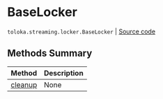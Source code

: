 # BaseLocker
`toloka.streaming.locker.BaseLocker` | [Source code](https://github.com/Toloka/toloka-kit/blob/v1.1.1/src/streaming/locker.py#L31)

## Methods Summary

| Method | Description |
| :------| :-----------|
[cleanup](toloka.streaming.locker.BaseLocker.cleanup.md)| None
